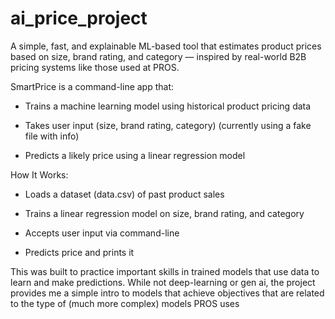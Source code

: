 # ai_price_project

A simple, fast, and explainable ML-based tool that estimates product prices based on size, brand rating, and category — inspired by real-world B2B pricing systems like those used at PROS.

SmartPrice is a command-line app that:

- Trains a machine learning model using historical product pricing data

- Takes user input (size, brand rating, category) (currently using a fake file with info)

- Predicts a likely price using a linear regression model

How It Works:

- Loads a dataset (data.csv) of past product sales

- Trains a linear regression model on size, brand rating, and category

- Accepts user input via command-line

- Predicts price and prints it

This was built to practice important skills in trained models that use data to learn and make predictions. While not deep-learning or gen ai, the project provides me a simple intro to models that achieve objectives that are related to the type of (much more complex) models PROS uses
